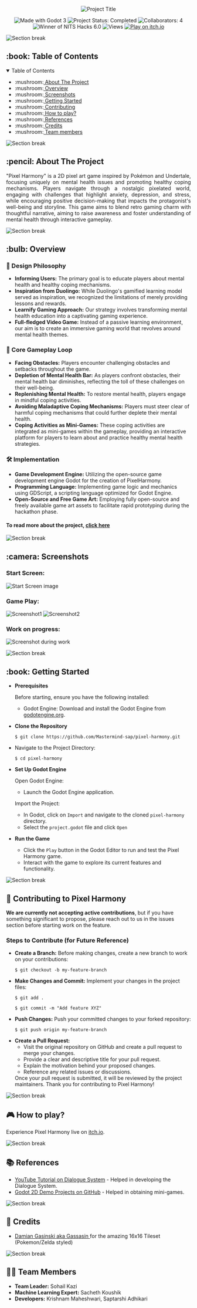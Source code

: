 <!------------------------------------------------------------TITLE------------------------------------------------------------------------>

<p align="center">
  <img src="https://github.com/Mastermind-sap/pixel-harmony/blob/main/Art/extra/title.png" alt="Project Title">
</p>

<!-------------------------------------------------------------BADGES------------------------------------------------------------------------>

<p align="center">
  <!-- Made with Godot 3 Badge -->
  <img src="https://img.shields.io/badge/Made%20with-Godot%203-blue" alt="Made with Godot 3">

  <!-- Generic Static Badges -->
  <img src="https://img.shields.io/badge/Status-Completed-brightgreen" alt="Project Status: Completed">

  <!-- Dynamic Badges -->
  <!--<img src="https://img.shields.io/github/issues/Mastermind-sap/pixel-harmony" alt="GitHub Issues">
  <img src="https://img.shields.io/github/forks/Mastermind-sap/pixel-harmony" alt="GitHub Forks">
  <img src="https://img.shields.io/github/stars/Mastermind-sap/pixel-harmony" alt="GitHub Stars">
  <img src="https://img.shields.io/github/last-commit/Mastermind-sap/pixel-harmony" alt="Last Commit">-->

  <!-- NITS Hacks 6.0 Winner Badge -->
  <img src="https://img.shields.io/badge/Collaborators-4-ff69b4" alt="Collaborators: 4">
  <img src="https://img.shields.io/badge/Winner-NITS%20Hacks%206.0-orange" alt="Winner of NITS Hacks 6.0">

  <!-- Views Badge -->
  <img src="https://hits.seeyoufarm.com/api/count/incr/badge.svg?url=https://github.com/Mastermind-sap/pixel-harmony&title=Views" alt="Views">

  <a href="https://krishnam2411.itch.io/pixelharmony">
  <img alt="Play on itch.io" src="https://img.shields.io/badge/Play%20on-itch.io-FF5733.svg">
</a>
</p>

![Section break](https://raw.githubusercontent.com/andreasbm/readme/master/assets/lines/rainbow.png)

<!-------------------------------------------------------TABLE OF CONTENTS------------------------------------------------------------------------>
<h2 id="table-of-contents"> :book: Table of Contents</h2>

<details open="open">
  <summary>Table of Contents</summary>
  <ul>
    <li>:mushroom:<a href="#about-the-project">  About The Project</a></li>
    <li>:mushroom:<a href="#overview">  Overview</a></li>
    <li>:mushroom:<a href="#screenshots">  Screenshots</a></li>
    <li>:mushroom:<a href="#getting-started">  Getting Started</a></li>
    <li>:mushroom:<a href="#contributing">  Contributing</a></li>
    <li>:mushroom:<a href="#live-play">  How to play?</a></li>
    <li>:mushroom:<a href="#references">  References</a></li>
    <li>:mushroom:<a href="#credits">  Credits</a></li>
    <li>:mushroom:<a href="#team">  Team members</a></li>
  </ul>
</details>

![Section break](https://raw.githubusercontent.com/andreasbm/readme/master/assets/lines/rainbow.png)

<!---------------------------------------------------- ABOUT THE PROJECT -------------------------------------------------------------------->

<h2 id="about-the-project"> :pencil: About The Project</h2>

<p align="justify"> 
  "Pixel Harmony" is a 2D pixel art game inspired by Pokémon and Undertale, focusing uniquely on mental health issues and promoting healthy coping mechanisms. Players navigate through a nostalgic pixelated world, engaging with challenges that highlight anxiety, depression, and stress, while encouraging positive decision-making that impacts the protagonist's well-being and storyline. This game aims to blend retro gaming charm with thoughtful narrative, aiming to raise awareness and foster understanding of mental health through interactive gameplay.
</p>

![Section break](https://raw.githubusercontent.com/andreasbm/readme/master/assets/lines/rainbow.png)

<!---------------------------------------------------- OVERVIEW -------------------------------------------------------------------->
<h2 id="overview"> :bulb: Overview</h2>

### :art: Design Philosophy

- **Informing Users:** The primary goal is to educate players about mental health and healthy coping mechanisms.
- **Inspiration from Duolingo:** While Duolingo's gamified learning model served as inspiration, we recognized the limitations of merely providing lessons and rewards.
- **Learnify Gaming Approach:** Our strategy involves transforming mental health education into a captivating gaming experience.
- **Full-fledged Video Game:** Instead of a passive learning environment, our aim is to create an immersive gaming world that revolves around mental health themes.

### :arrows_counterclockwise: Core Gameplay Loop

- **Facing Obstacles:** Players encounter challenging obstacles and setbacks throughout the game.
- **Depletion of Mental Health Bar:** As players confront obstacles, their mental health bar diminishes, reflecting the toll of these challenges on their well-being.
- **Replenishing Mental Health:** To restore mental health, players engage in mindful coping activities.
- **Avoiding Maladaptive Coping Mechanisms:** Players must steer clear of harmful coping mechanisms that could further deplete their mental health.
- **Coping Activities as Mini-Games:** These coping activities are integrated as mini-games within the gameplay, providing an interactive platform for players to learn about and practice healthy mental health strategies.

### 🛠️ Implementation

- **Game Development Engine:** Utilizing the open-source game development engine Godot for the creation of PixelHarmony.
- **Programming Language:** Implementing game logic and mechanics using GDScript, a scripting language optimized for Godot Engine.
- **Open-Source and Free Game Art:** Employing fully open-source and freely available game art assets to facilitate rapid prototyping during the hackathon phase.

#### To read more about the project, [click here](https://docs.google.com/presentation/d/1Z1lMSk2LtKZWpN_0VZpxDwU7pXpAcFp9TVYwX3ONJq4/edit?usp=sharing)

![Section break](https://raw.githubusercontent.com/andreasbm/readme/master/assets/lines/rainbow.png)

<!---------------------------------------------------- SCREENSHOTS -------------------------------------------------------------------->
<h2 id="screenshots"> :camera: Screenshots</h2>

### Start Screen:
![Start Screen image](https://github.com/Mastermind-sap/pixel-harmony/blob/main/screenshots/Screenshot%202024-02-03%20083127.png)

### Game Play:

![Screenshot1](https://github.com/Mastermind-sap/pixel-harmony/blob/main/screenshots/ss.jpg)
![Screenshot2](https://github.com/Mastermind-sap/pixel-harmony/blob/main/screenshots/ss1.jpg)

### Work on progress:
![Screenshot during work](https://github.com/Mastermind-sap/pixel-harmony/blob/main/screenshots/Screenshot%202024-02-03%20124751.png)

![Section break](https://raw.githubusercontent.com/andreasbm/readme/master/assets/lines/rainbow.png)

<!--------------------------------------------------- GETTING STARTED ----------------------------------------------------------------->
<h2 id="getting-started"> :book: Getting Started</h2>

<ul>
  <li>
    <p><strong>Prerequisites</strong></p>
    <p>Before starting, ensure you have the following installed:</p>
    <ul>
      <li>Godot Engine: Download and install the Godot Engine from <a href="https://godotengine.org/download">godotengine.org</a>.</li>
    </ul>
  </li>

  <li>
    <p><strong>Clone the Repository</strong></p>
    <pre><code>$ git clone https://github.com/Mastermind-sap/pixel-harmony.git</code></pre>
  </li>
  
  <li>    
    <p>Navigate to the Project Directory:</p>
    <pre><code>$ cd pixel-harmony</code></pre>
  </li>
  
  <li>
    <p><strong>Set Up Godot Engine</strong></p>
    <p>Open Godot Engine:</p>
    <ul>
      <li>Launch the Godot Engine application.</li>
    </ul>
    <p>Import the Project:</p>
    <ul>
      <li> In Godot, click on <code>Import</code> and navigate to the cloned <code>pixel-harmony</code> directory.</li>
      <li> Select the <code>project.godot</code> file and click <code>Open</code></li>
    </ul>
  </li>
      
  <li>
    <p><strong>Run the Game</strong></p>
    <ul>
      <li>Click the <code>Play</code> button in the Godot Editor to run and test the Pixel Harmony game.</li>
      <li>Interact with the game to explore its current features and functionality.</li>
    </ul>
  </li>
</ul>

![Section break](https://raw.githubusercontent.com/andreasbm/readme/master/assets/lines/rainbow.png)

<!--------------------------------------------------- CONTRIBUTING ----------------------------------------------------------------->

<h2 id="contributing">🚀 Contributing to Pixel Harmony</h2>

<p><strong>We are currently not accepting active contributions</strong>, but if you have something significant to propose, please reach out to us in the issues section before starting work on the feature.</p>

<h3>Steps to Contribute (for Future Reference)</h3>

<ul>
  <li><strong>Create a Branch:</strong> Before making changes, create a new branch to work on your contributions:
    <pre><code>$ git checkout -b my-feature-branch</code></pre></li>
  
  <li><strong>Make Changes and Commit:</strong> Implement your changes in the project files:
    <pre><code>$ git add .</code></pre>
    <pre><code>$ git commit -m "Add feature XYZ"</code></pre></li>
  
  <li><strong>Push Changes:</strong> Push your committed changes to your forked repository:
    <pre><code>$ git push origin my-feature-branch</code></pre></li>
  
  <li><strong>Create a Pull Request:</strong> 
    <ul>
      <li>Visit the original repository on GitHub and create a pull request to merge your changes.</li>
      <li>Provide a clear and descriptive title for your pull request.</li>
      <li>Explain the motivation behind your proposed changes.</li>
      <li>Reference any related issues or discussions.</li>
    </ul>
    Once your pull request is submitted, it will be reviewed by the project maintainers. Thank you for contributing to Pixel Harmony!
  </li>
</ul>

![Section break](https://raw.githubusercontent.com/andreasbm/readme/master/assets/lines/rainbow.png)

<!--------------------------------------------------- PLAY ----------------------------------------------------------------->

<section id="live-play">
  <h2>🎮 How to play?</h2>
  <p>Experience Pixel Harmony live on <a href="https://krishnam2411.itch.io/pixelharmony" target="_blank">itch.io</a>.</p>
</section>

![Section break](https://raw.githubusercontent.com/andreasbm/readme/master/assets/lines/rainbow.png)

<!--------------------------------------------------- REFERENCES ----------------------------------------------------------------->

<section id="references">
  <h2>📚 References</h2>
  <ul>
    <li><a href="https://www.youtube.com/watch?v=WVflfiKjXgk" target="_blank">YouTube Tutorial on Dialogue System</a> - Helped in developing the Dialogue System.</li>
    <li><a href="https://github.com/godotengine/godot-demo-projects/tree/master/2d" target="_blank">Godot 2D Demo Projects on GitHub</a> - Helped in obtaining mini-games.</li>
  </ul>
</section>

![Section break](https://raw.githubusercontent.com/andreasbm/readme/master/assets/lines/rainbow.png)

<!--------------------------------------------------- CREDITS ----------------------------------------------------------------->

<section id="credits">
  <h2>🌟 Credits</h2>
  <ul>
    <li>
      <a href="https://opengameart.org/content/16xx16-tileset-pokemonzelda-styled">
        Damian Gasinski aka Gassasin
      </a>
      for the amazing 16x16 Tileset (Pokemon/Zelda styled)
    </li>
  </ul>
</section>

![Section break](https://raw.githubusercontent.com/andreasbm/readme/master/assets/lines/rainbow.png)
<!--------------------------------------------------- TEAM MEMBERS ----------------------------------------------------------------->

<section id="team">
  <h2>🧑‍💻 Team Members </h2>
  <ul>
    <li><strong>Team Leader:</strong> Sohail Kazi</li>
    <li><strong>Machine Learning Expert:</strong> Sacheth Koushik</li>
    <li><strong>Developers:</strong> Krishnam Maheshwari, Saptarshi Adhikari</li>
  </ul>
</section>

<!--------------------------------------------------- END ----------------------------------------------------------------->
